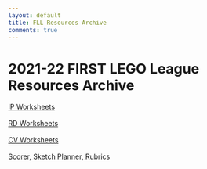 ```yaml
---
layout: default
title: FLL Resources Archive
comments: true
---
```


<div class="container">

<h1>2021-22 FIRST LEGO League Resources Archive</h1>

<a href="/translations/en-us/Worksheets/2021FLLTutorials-IPWorksheets.pdf">IP Worksheets</a><br>
<br>
<a href="/translations/en-us/Worksheets/2021FLLTutorials-RDWorksheets.pdf">RD Worksheets</a><br>
<br>
<a href="/translations/en-us/Worksheets/2021FLLTutorials-CVWorksheets.pdf">CV Worksheets</a><br>
<br>
<a href="https://flltools2021.flltutorials.com/home">Scorer, Sketch Planner, Rubrics</a><br>


</div>
